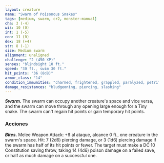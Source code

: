 ```yaml
---
layout: creature
name: "Swarm of Poisonous Snakes"
tags: [medium, swarm, cr2, monster-manual]
cha: 3 (-4)
wis: 10 (0)
int: 1 (-5)
con: 11 (0)
dex: 18 (+4)
str: 8 (-1)
size: Medium swarm
alignment: unaligned
challenge: "2 (450 XP)"
senses: "blindsight 10 ft."
speed: "30 ft., swim 30 ft."
hit_points: "36 (8d8)"
armor_class: "14"
condition_immunities: "charmed, frightened, grappled, paralyzed, petrified, prone, restrained, stunned"
damage_resistances: "bludgeoning, piercing, slashing"
---
```


***Swarm.*** The swarm can occupy another creature's space and vice versa, and the swarm can move through any opening large enough for a Tiny snake. The swarm can't regain hit points or gain temporary hit points.

### Acciones

***Bites.*** Melee Weapon Attack: +6 al ataque, alcance 0 ft., one creature in the swarm's space. Hit: 7 (2d6) piercing damage, or 3 (1d6) piercing damage if the swarm has half of its hit points or fewer. The target must make a DC 10 Constitution saving throw, taking 14 (4d6) poison damage on a failed save, or half as much damage on a successful one.